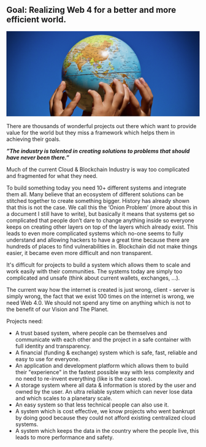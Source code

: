 ## **Goal: Realizing Web 4 for a better and more efficient world.**

![image alt text](img/globe.png)

There are thousands of wonderful projects out there which want to provide value for the world but they miss a framework which helps them in achieving their goals.

**_”The industry is talented in creating solutions to problems that should have never been there.”_**

Much of the current Cloud & Blockchain Industry is way too complicated and fragmented for what they need. 

To build something today you need 10+ different systems and integrate them all. Many believe that an ecosystem of different solutions can be stitched together to create something bigger. History has already shown that this is not the case. We call this the ‘Onion Problem’ (more about this in a document I still have to write), but basically it means that systems get so complicated that people don’t dare to change anything inside so everyone keeps on creating other layers on top of the layers which already exist. This leads to even more complicated systems which no-one seems to fully understand and allowing hackers to have a great time because there are hundreds of places to find vulnerabilities in. Blockchain did not make things easier, it became even more difficult and non transparent.

It's difficult for projects to build a system which allows them to scale and work easily with their communities. The systems today are simply too complicated and unsafe (think about current wallets, exchanges, …).

The current way how the internet is created is just wrong, client - server is simply wrong, the fact that we exist 100 times on the internet is wrong, we need Web 4.0. We should not spend any time on anything which is not to the benefit of our Vision and The Planet.

Projects need:

* A trust based system, where people can be themselves and communicate with each other and the project in a safe container with full identity and transparency.
* A financial (funding & exchange) system which is safe, fast, reliable and easy to use for everyone.
* An application and development platform which allows them to build their "experience" in the fastest possible way with less complexity and no need to re-invent everything (like is the case now).
* A storage system where all data & information is stored by the user and owned by the user. An ultra reliable system which can never lose data and which scales to a planetary scale.
* An easy system so that less technical people can also use it.
* A system which is cost effective, we know projects who went bankrupt by doing good because they could not afford existing centralized cloud systems.
* A system which keeps the data in the country where the people live, this leads to more performance and safety.



